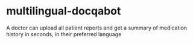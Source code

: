 # multilingual-docqabot
A doctor can upload all patient reports and get a summary of medication history in seconds, in their preferred language
